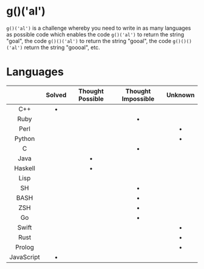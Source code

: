 # g()('al')

`g()('al')` is a challenge whereby you need to write in as many languages as
possible code which enables the code `g()('al')` to return the string "goal",
the code `g()()('al')` to return the string "gooal", the code `g()()()('al')`
return the string "goooal", etc.

# Languages

|               | Solved | Thought Possible | Thought Impossible | Unknown |
|:-------------:|:------:|:----------------:|:------------------:|:-------:|
| C++           | &bull; |                  |                    |         |
| Ruby          |        |                  |       &bull;       |         |
| Perl          |        |                  |                    |  &bull; |
| Python        |        |                  |                    |  &bull; |
| C             |        |                  |       &bull;       |         |
| Java          |        |      &bull;      |                    |         |
| Haskell       |        |      &bull;      |                    |         |
| Lisp          |        |                  |                    |         |
| SH            |        |                  |       &bull;       |         |
| BASH          |        |                  |       &bull;       |         |
| ZSH           |        |                  |       &bull;       |         |
| Go            |        |                  |       &bull;       |         |
| Swift         |        |                  |                    |  &bull; |
| Rust          |        |                  |                    |  &bull; |
| Prolog        |        |                  |                    |  &bull; |
| JavaScript    | &bull; |                  |                    |         |
